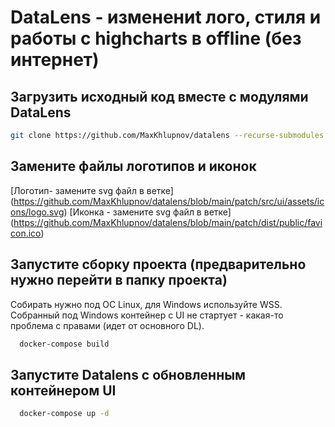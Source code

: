 # DataLens - изменениt лого, стиля и работы с highcharts в offline (без интернет)

## Загрузить исходный код вместе с модулями DataLens

```sh
git clone https://github.com/MaxKhlupnov/datalens --recurse-submodules
```

## Замените файлы логотипов и иконок
  [Логотип- замените svg файл в ветке] (https://github.com/MaxKhlupnov/datalens/blob/main/patch/src/ui/assets/icons/logo.svg)
  [Иконка - замените svg файл в ветке] (https://github.com/MaxKhlupnov/datalens/blob/main/patch/dist/public/favicon.ico)

## Запустите сборку проекта (предварительно нужно перейти в папку проекта)
Собирать нужно под ОС Linux, для  Windows используйте WSS.
Собранный под Windows контейнер с UI не стартует - какая-то проблема с правами (идет от основного DL).
```sh
  docker-compose build
```

## Запустите Datalens с обновленным контейнером UI
```sh
  docker-compose up -d
```

